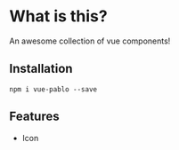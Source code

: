 # What is this?
An awesome collection of vue components!

## Installation
`npm i vue-pablo --save`

## Features
+ Icon